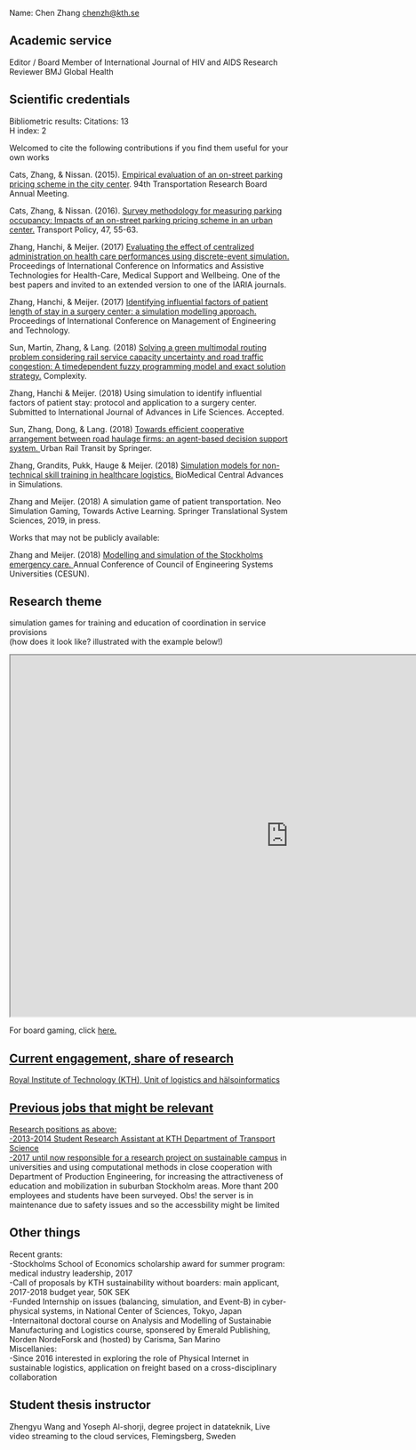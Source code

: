 Name: Chen Zhang <a href="mailto:chenzh@kth.se">chenzh@kth.se</a><br/>

## Academic service
Editor / Board Member of International Journal of HIV and AIDS Research
Reviewer BMJ Global Health

## Scientific credentials 
Bibliometric results:
Citations: 13<br/>
H index: 2<br/>

Welcomed to cite the following contributions if you find them useful for your own works<br/>

Cats, Zhang, & Nissan. (2015). <a href="http://docs.trb.org/prp/15-2068.pdf" target="_blank">Empirical evaluation of an on-street parking pricing scheme in the city center</a>. 94th Transportation Research Board Annual Meeting.<br/>

Cats, Zhang, & Nissan. (2016). <a href="https://www.sciencedirect.com/science/article/pii/S0967070X15300858" target="_blank">Survey methodology for measuring parking occupancy: Impacts of an on-street parking pricing scheme in an urban center.</a> Transport Policy, 47, 55-63.<br/>

Zhang, Hanchi, & Meijer. (2017) <a href="http://ieeexplore.ieee.org/document/8125405/" target="_blank">Evaluating the effect of centralized administration on health care performances using discrete-event simulation.</a> Proceedings of International Conference on Informatics and Assistive Technologies for Health-Care, Medical Support and Wellbeing. One of the best papers and invited to an extended version to one of the IARIA journals.<br/>

Zhang, Hanchi, & Meijer. (2017) <a href="http://www.thinkmind.org/index.php?view=article&articleid=healthinfo_2017_3_10_80047" target="_blank">Identifying influential factors of patient length of stay in a surgery center: a simulation modelling approach.</a> Proceedings of International Conference on Management of Engineering and Technology.<br/>

Sun, Martin, Zhang, & Lang. (2018)  <a href="https://www.hindawi.com/journals/complexity/aip/8645793/" target="_blank">Solving a green multimodal routing problem considering rail service capacity uncertainty and road traffic congestion: A timedependent fuzzy programming model and exact solution strategy.</a> Complexity.<br/>

Zhang, Hanchi & Meijer. (2018) Using simulation to identify influential factors of patient stay: protocol and application to a surgery center. Submitted to International Journal of Advances in Life Sciences. Accepted.<br/>

Sun, Zhang, Dong, & Lang. (2018) <a href= "https://link.springer.com/article/10.1007/s40864-018-0086-4" target="_blank"> Towards efficient cooperative arrangement between road haulage firms: an agent-based decision support system. </a> Urban Rail Transit by Springer.<br/>

Zhang, Grandits, Pukk, Hauge & Meijer. (2018) <a href="https://advancesinsimulation.biomedcentral.com/articles/10.1186/s41077-018-0072-7" target="_blank">Simulation models for non-technical skill training in healthcare logistics.</a> BioMedical Central Advances in Simulations.<br/>

Zhang and Meijer. (2018) A simulation game of patient transportation. Neo Simulation Gaming, Towards Active Learning. Springer Translational System Sciences, 2019, in press. <br/>

Works that may not be publicly available: 

Zhang and Meijer. (2018) <a href= "http://www.cesun2018.org/program.html" target ="_blank"> Modelling and simulation of the Stockholms emergency care. </a> Annual Conference of Council of Engineering Systems Universities (CESUN).<br/>

## Research theme
simulation games for training and education of coordination in service provisions<br/>
(how does it look like? illustrated with the example below!) 
<iframe width="1000" height="650" allow="fullscreen" src="https://cloud.anylogic.com/assets/embed?modelId=bb5ce616-61f0-4503-adaa-d6d751595cf7"></iframe> <br/>

For board gaming, click <a href="Gaming Simulation Health System.pdf" target="_blank">here.<br/>

## Current engagement, share of research
Royal Institute of Technology (KTH), Unit of logistics and hälsoinformatics<br />

## Previous jobs that might be relevant
Research positions as above: <br />
-2013-2014 Student Research Assistant at KTH Department of Transport Science <br /> 
-2017 until now responsible for a research project on <a href="http://gaming.sth.kth.se/Mobility/" target="_blank">sustainable campus</a> in universities and using computational methods in close cooperation with Department of Production Engineering, for increasing the attractiveness of education and mobilization in suburban Stockholm areas. More thant 200 employees and students have been surveyed. Obs! the server is in maintenance due to safety issues and so the accessbility might be limited<br />

## Other things
Recent grants:<br/>
-Stockholms School of Economics scholarship award for summer program: medical industry leadership, 2017<br/>
-Call of proposals by KTH sustainability without boarders: main applicant, 2017-2018 budget year, 50K SEK<br/>
-Funded Internship on issues (balancing, simulation, and Event-B) in cyber-physical systems, in National Center of Sciences, Tokyo, Japan<br/>
-Internaitonal doctoral course on Analysis and Modelling of Sustainabie Manufacturing and Logistics course, sponsered by Emerald Publishing, Norden NordeForsk and (hosted) by Carisma, San Marino<br/>
Miscellanies: <br/>
-Since 2016 interested in exploring the role of Physical Internet in sustainable logistics, application on freight based on a cross-disciplinary collaboration<br/>

## Student thesis instructor
Zhengyu Wang and Yoseph Al-shorji, degree project in datateknik, Live video streaming to the cloud services, Flemingsberg, Sweden




